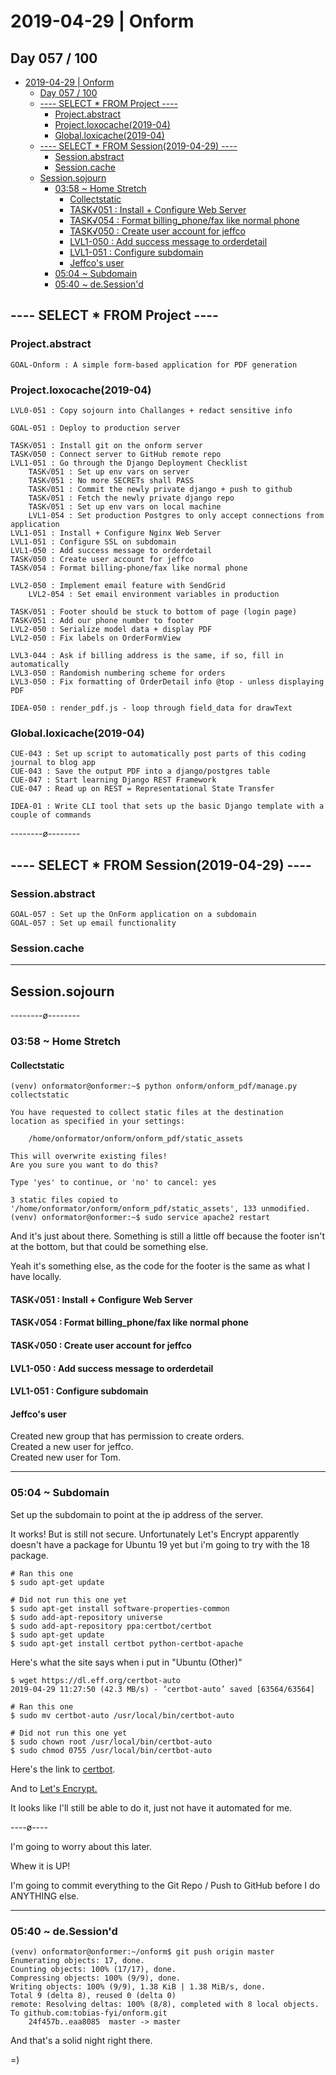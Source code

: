 # 2019-04-29 | Onform

## Day 057 / 100

- [2019-04-29 | Onform](#2019-04-29--onform)
  - [Day 057 / 100](#day-057--100)
  - [---- SELECT * FROM Project ----](#-----select--from-project-----)
    - [Project.abstract](#projectabstract)
    - [Project.loxocache(2019-04)](#projectloxocache2019-04)
    - [Global.loxicache(2019-04)](#globalloxicache2019-04)
  - [---- SELECT * FROM Session(2019-04-29) ----](#-----select--from-session2019-04-29-----)
    - [Session.abstract](#sessionabstract)
    - [Session.cache](#sessioncache)
  - [Session.sojourn](#sessionsojourn)
    - [03:58 ~ Home Stretch](#0358--home-stretch)
      - [Collectstatic](#collectstatic)
      - [TASK√051 : Install + Configure Web Server](#task051--install--configure-web-server)
      - [TASK√054 : Format billing_phone/fax like normal phone](#task054--format-billing_phonefax-like-normal-phone)
      - [TASK√050 : Create user account for jeffco](#task050--create-user-account-for-jeffco)
      - [LVL1-050 : Add success message to orderdetail](#lvl1-050--add-success-message-to-orderdetail)
      - [LVL1-051 : Configure subdomain](#lvl1-051--configure-subdomain)
      - [Jeffco's user](#jeffcos-user)
    - [05:04 ~ Subdomain](#0504--subdomain)
    - [05:40 ~ de.Session'd](#0540--desessiond)

## ---- SELECT * FROM Project ----

### Project.abstract

    GOAL-Onform : A simple form-based application for PDF generation  

### Project.loxocache(2019-04)

    LVL0-051 : Copy sojourn into Challanges + redact sensitive info  

    GOAL-051 : Deploy to production server  

    TASK√051 : Install git on the onform server  
    TASK√050 : Connect server to GitHub remote repo  
    LVL1-051 : Go through the Django Deployment Checklist  
        TASK√051 : Set up env vars on server  
        TASK√051 : No more SECRETs shall PASS  
        TASK√051 : Commit the newly private django + push to github  
        TASK√051 : Fetch the newly private django repo  
        TASK√051 : Set up env vars on local machine  
        LVL1-054 : Set production Postgres to only accept connections from application  
    LVL1-051 : Install + Configure Nginx Web Server  
    LVL1-051 : Configure SSL on subdomain  
    LVL1-050 : Add success message to orderdetail  
    TASK√050 : Create user account for jeffco  
    TASK√054 : Format billing-phone/fax like normal phone  

    LVL2-050 : Implement email feature with SendGrid  
        LVL2-054 : Set email environment variables in production  

    TASK√051 : Footer should be stuck to bottom of page (login page)  
    TASK√051 : Add our phone number to footer  
    LVL2-050 : Serialize model data + display PDF  
    LVL2-050 : Fix labels on OrderFormView  

    LVL3-044 : Ask if billing address is the same, if so, fill in automatically  
    LVL3-050 : Randomish numbering scheme for orders  
    LVL3-050 : Fix formatting of OrderDetail info @top - unless displaying PDF  

    IDEA-050 : render_pdf.js - loop through field_data for drawText  

### Global.loxicache(2019-04)

    CUE-043 : Set up script to automatically post parts of this coding journal to blog app  
    CUE-043 : Save the output PDF into a django/postgres table  
    CUE-047 : Start learning Django REST Framework  
    CUE-047 : Read up on REST = Representational State Transfer  

    IDEA-01 : Write CLI tool that sets up the basic Django template with a couple of commands  

--------ø--------

## ---- SELECT * FROM Session(2019-04-29) ----

### Session.abstract

    GOAL-057 : Set up the OnForm application on a subdomain  
    GOAL-057 : Set up email functionality  

### Session.cache

---

## Session.sojourn

--------ø--------

### 03:58 ~ Home Stretch

#### Collectstatic

    (venv) onformator@onformer:~$ python onform/onform_pdf/manage.py collectstatic

    You have requested to collect static files at the destination
    location as specified in your settings:

        /home/onformator/onform/onform_pdf/static_assets

    This will overwrite existing files!
    Are you sure you want to do this?

    Type 'yes' to continue, or 'no' to cancel: yes

    3 static files copied to '/home/onformator/onform/onform_pdf/static_assets', 133 unmodified.
    (venv) onformator@onformer:~$ sudo service apache2 restart

And it's just about there. Something is still a little off because the footer isn't at the bottom, but that could be something else.

Yeah it's something else, as the code for the footer is the same as what I have locally.

#### TASK√051 : Install + Configure Web Server  

#### TASK√054 : Format billing_phone/fax like normal phone  

#### TASK√050 : Create user account for jeffco  

#### LVL1-050 : Add success message to orderdetail  

#### LVL1-051 : Configure subdomain  

#### Jeffco's user

Created new group that has permission to create orders.  
Created a new user for jeffco.  
Created new user for Tom.  

---

### 05:04 ~ Subdomain

Set up the subdomain to point at the ip address of the server.

It works! But is still not secure. Unfortunately Let's Encrypt apparently doesn't have a package for Ubuntu 19 yet but i'm going to try with the 18 package.

    # Ran this one
    $ sudo apt-get update

    # Did not run this one yet
    $ sudo apt-get install software-properties-common
    $ sudo add-apt-repository universe
    $ sudo add-apt-repository ppa:certbot/certbot
    $ sudo apt-get update
    $ sudo apt-get install certbot python-certbot-apache

Here's what the site says when i put in "Ubuntu (Other)"

    $ wget https://dl.eff.org/certbot-auto
    2019-04-29 11:27:50 (42.3 MB/s) - ‘certbot-auto’ saved [63564/63564]

    # Ran this one
    $ sudo mv certbot-auto /usr/local/bin/certbot-auto

    # Did not run this one yet
    $ sudo chown root /usr/local/bin/certbot-auto
    $ sudo chmod 0755 /usr/local/bin/certbot-auto

Here's the link to [certbot](https://certbot.eff.org/).

And to [Let's Encrypt.](https://letsencrypt.org/getting-started/)

It looks like I'll still be able to do it, just not have it automated for me.

----ø----

I'm going to worry about this later.

Whew it is UP!

I'm going to commit everything to the Git Repo / Push to GitHub before I do ANYTHING else.

---

### 05:40 ~ de.Session'd

    (venv) onformator@onformer:~/onform$ git push origin master
    Enumerating objects: 17, done.
    Counting objects: 100% (17/17), done.
    Compressing objects: 100% (9/9), done.
    Writing objects: 100% (9/9), 1.38 KiB | 1.38 MiB/s, done.
    Total 9 (delta 8), reused 0 (delta 0)
    remote: Resolving deltas: 100% (8/8), completed with 8 local objects.
    To github.com:tobias-fyi/onform.git
        24f457b..eaa8085  master -> master

And that's a solid night right there.

=)